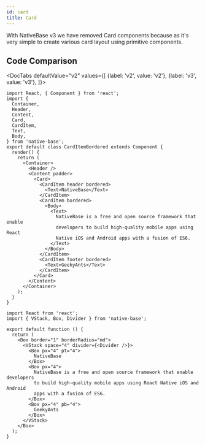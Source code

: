 ```yaml
---
id: card
title: Card
---
```





With NativeBase v3 we have removed Card components because as it's very simple to create various card layout using primitive components.

## Code Comparison

<DocTabs
defaultValue="v2"
values={[
{label: 'v2', value: 'v2'},
{label: 'v3', value: 'v3'},
]}>
<DocTabItem value="v2">

```tsx
import React, { Component } from 'react';
import {
  Container,
  Header,
  Content,
  Card,
  CardItem,
  Text,
  Body,
} from 'native-base';
export default class CardItemBordered extends Component {
  render() {
    return (
      <Container>
        <Header />
        <Content padder>
          <Card>
            <CardItem header bordered>
              <Text>NativeBase</Text>
            </CardItem>
            <CardItem bordered>
              <Body>
                <Text>
                  NativeBase is a free and open source framework that enable
                  developers to build high-quality mobile apps using React
                  Native iOS and Android apps with a fusion of ES6.
                </Text>
              </Body>
            </CardItem>
            <CardItem footer bordered>
              <Text>GeekyAnts</Text>
            </CardItem>
          </Card>
        </Content>
      </Container>
    );
  }
}
```

</DocTabItem>
<DocTabItem value="v3">

```tsx
import React from 'react';
import { VStack, Box, Divider } from 'native-base';

export default function () {
  return (
    <Box border="1" borderRadius="md">
      <VStack space="4" divider={<Divider />}>
        <Box px="4" pt="4">
          NativeBase
        </Box>
        <Box px="4">
          NativeBase is a free and open source framework that enable developers
          to build high-quality mobile apps using React Native iOS and Android
          apps with a fusion of ES6.
        </Box>
        <Box px="4" pb="4">
          GeekyAnts
        </Box>
      </VStack>
    </Box>
  );
}
```

</DocTabItem>
</DocTabs>
